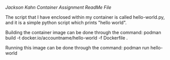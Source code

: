 *Jackson Kahn Container Assignment ReadMe File*

The script that I have enclosed within my container is called hello-world.py, 
and it is a simple python script which prints "hello world". 

Building the container image can be done through the command:
podman build -t docker.io/accountname/hello-world -f Dockerfile .

Running this image can be done through the command:
podman run hello-world




